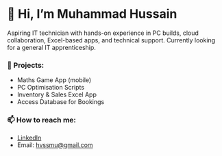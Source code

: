 # 👋 Hi, I’m Muhammad Hussain

Aspiring IT technician with hands-on experience in PC builds, cloud collaboration, Excel-based apps, and technical support. Currently looking for a general IT apprenticeship.

### 🔧 Projects:
- Maths Game App (mobile)
- PC Optimisation Scripts
- Inventory & Sales Excel App
- Access Database for Bookings

### 📫 How to reach me:
- [LinkedIn](https://www.linkedin.com/in/muhammad-hussain-2390ab374/)
- Email: hvssmu@gmail.com
